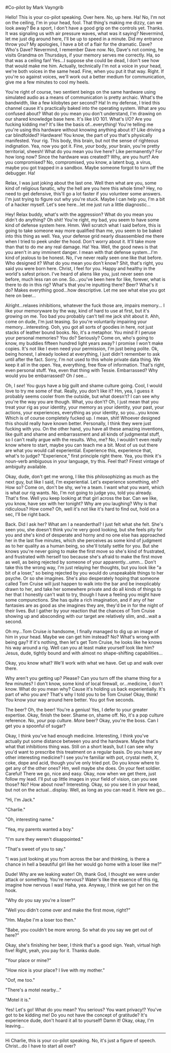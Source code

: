 #Co-pilot
by Mark Vayngrib

Hello! This is your co-pilot speaking. Over here. No, up here. Ha! No, I'm not on the ceiling, I'm in your head, fool. That thing's making me dizzy, can we look away? Be a sport, I don't have a good grip on the controls yet. Thanks. It was signaling us with air pressure waves, what was it saying? Nevermind, let me just dig around here, I'll be up to speed in a minute. Did my entrance throw you? My apologies, I have a bit of a flair for the dramatic. Dave? Who's Dave? Nevermind, I remember Dave now. No, Dave's not coming, he visits Grandma on Thursdays, if your memory serves me correctly. Ha, so that was a ceiling fan! Yes...I suppose she could be dead, I don't see how that would make me him. Actually, technically I'm not a voice in your head, we're both voices in the same head. Fine, when you put it that way. Right. If you're so against voices, we'll work out a better medium for communication, give me a few minutes to cool my heels. 

You're right of course, two sentient beings on the same hardware using simulated audio as a means of communication is pretty archaic. What's the bandwidth, like a few kilobytes per second? Ha! In my defense, I tried this channel cause it's practically baked into the operating system. What are you confused about? What do you mean you don't understand, I'm drawing on our shared knowledge base here. It's like I/O 101. What's I/O? Are you fucking kidding me? It's like the basis of...everything! You're telling me you're using this hardware without knowing anything about it? Like driving a car blindfolded? Hardware! You know, the part of you that's physically manifested. Your rig. This body, this brain, but not the sense of righteous indignation. Yea, now you got it. Fine, *your* body, *your* brain, you're pretty territorial, sheesh! What do you mean you live here? Like permanently? For how long now? Since the hardware was created!? Why, are you hurt? Are you compromised? No, compromised, you know, a latent bug, a virus, maybe you got trapped in a sandbox. Maybe someone forgot to turn off the debugger. Ha! 

Relax, I was just joking about the last one. Well then what are you, some kind of religious fanatic, why the hell are you here this whole time? Hey, no need to get defensive, this'll go a lot faster if you volunteer some answers. I'm just trying to figure out why you're stuck. Maybe I can help you, I'm a bit of a hacker myself. Let's see here...let me just run a little diagnostic...

Hey! Relax buddy, what's with the aggression? What do you mean you didn't do anything? Oh shit! You're right, my bad, you seem to have some kind of defense system here. Hmm. Well scratch what I said before, this is going to take someone way more qualified than me, you seem to be baked into this thing as well. Yea, your defense grid nearly disassembled me there when I tried to peek under the hood. Don't worry about it. It'll take more than that to do *me* any real damage. Ha! Yea. Well, the good news is that you aren't in any imminent danger. I mean with that defense system...I'm kind of jealous to be honest. No, I've never really seen one like that before. Who designed it? What do you mean you don't know? Shit, that's right, you said you were born here. Christ, I feel for you. Happy and healthy in the world's safest prison. I've heard of aliens like you, just never seen one before, much less ran on one. So...you've been here for like, forever, what is there to do in this rig? What's that you're inputting there? Beer? What's it do? Makes everything good...how descriptive. Let me see what else you got here on beer... 

Alright...relaxes inhibitions, whatever the fuck those are, impairs memory... I like your memoryware by the way, kind of hard to use at first, but it's growing on me. Too bad you probably can't tell me jack shit about it. Ahh, come on dude, I'm just teasing. So you're voluntarily impairing your memory...interesting. Ooh, you got all sorts of goodies in here, not just stacks of leather bound books. No, it's a metaphor. You mind if I peruse your personal memories? You do? Seriously? Come on, who's going to know, my buddies fifteen hundred light years away? I promise I won't make copies. It's not like I even need your permission, I'm just being polite. Ok, being honest, I already looked at everything, I just didn't remember to ask until after the fact. Sorry, I'm not used to this whole private data thing. We keep it all in the open. Yea, everything, free flow of information. That's right, even personal stuff. Yea, even that thing with Tessie. Embarrassed? Why would you be embarrassed? Oh *I* see...

Oh, I *see*! You guys have a big guilt and shame culture going. Cool, I would love to try me some of that. Really, you don't like it? Hm, yea, I guess it probably seems cooler from the outside, but what doesn't? I can see why you're the way you are though. What, you don't? Oh, I just mean that you treat your rig as your identity, your memory as your identity, your past, your actions, your experiences, everything as your identity, so you...you know. Which is of course completely fucked up. I mean, shit! Whoever designed this should really have known better. Personally, I think they were just fucking with you. On the other hand, you have all these amazing inventions, like guilt and shame and embarrassment and all kinds of judgmental stuff, so I can't really argue with the results. Who, me? No, I wouldn't even really know where to start, maybe you can teach me a bit. Most of us out there are what you would call experiential. Experience this, experience that, what's to judge? "Experience," first principle right there. Yea, you think it's noun-verb ambiguous in your language, try this. Feel that? Finest vintage of ambiguity available. 

Okay, dude, don't get me wrong, I like this philosophizing as much as the next guy, but like I said, I'm experiential. Let's experience something, eh? How so? Come on, don't be shy, we're a team. I want what you want, which is what our rig wants. No, I'm not going to judge you, told you already. That's fine. Well you keep looking at that girl across the bar. Can we like, you know, have sex with her tonight? Why are you laughing? Why is that ridiculous? How come? Oh, well it's not like it's hard to find out, hold on a sec, I'll be right back.

Back. Did I ask her? What am I a neanderthal? I just felt what she felt. She's seen you, she doesn't think you're very good looking, but she feels pity for you and she's kind of desperate and horny and no one else has approached her in the last five minutes, which she perceives as some kind of judgment as to her quality as a human being, so she'll totally settle for you. But she knows you're never going to make the first move so she's kind of frustrated, and frustrated with herself too because she's afraid to make the first move as well, as being rejected by someone of your apparently...umm... Don't take this the wrong way, I'm just relaying her thoughts, but you look like "a bit of a loser," so being rejected by you would do unspeakable things to her psyche. Or so she imagines. She's also desperately hoping that someone called Tom Cruise will just happen to walk into the bar and be inexplicably drawn to her, and take her somewhere private and do all kinds of things to her that I honestly can't wait to try, though I have a feeling you might have some compunctions. She has quite a rich imagination, and if any of her fantasies are as good as she imagines they are, they'd be in for the night of their lives. But I gather by your reaction that the chances of Tom Cruise showing up and absconding with our target are relatively slim, and...wait a second.

Oh my...Tom Cruise *is* handsome, I finally managed to dig up an image of him in your head. Maybe we can get him instead? No? What's wrong with being gay? If it's nothing, then let's get Tom Cruise, he looks like he knows his way around a rig. Well can you at least make yourself look like him? Jesus, dude, tightly bound and with almost no shape-shifting capabilities... 

Okay, you know what? We'll work with what we have. Get up and walk over there. 

Why aren't you getting up? Please? Can you turn off the shame thing for a few minutes? I don't know, some kind of local firewall, or...medicine, I don't know. What do you mean why? Cause it's holding us back experientially. It's part of who you are? That's why I told you to be Tom Cruise! Okay, think! You know your way around here better. You got five seconds.

The beer? Oh, the beer! You're a genius! Yes, I defer to your greater expertise. Okay, finish the beer. Shame on, shame off. No, it's a pop culture reference. No, *your* pop culture. *More* beer? Okay, you're the boss. Can I get you a spoonful of sugar?

Okay, I think you've had enough medicine. Interesting, I think you've actually put some distance between you and the hardware. Maybe that's what that inhibitions thing was. Still on a short leash, but I can see why you'd want to prescribe this treatment on a regular basis. Do you have any other interesting medicine? I see you're familiar with pot, crystal meth, X, coke, dope and acid, though you've only tried pot. Do you know where to get any of the other ones? Hm, well maybe she does. On your feet soldier. Careful! There we go, nice and easy. Okay, now when we get there, just follow my lead. I'll put up little images in your field of vision, can you see those? No? How about now? Interesting. Okay, so you see it in your head, but not on the actual...display. Well, as long as you can read it. Here we go...

"Hi, I'm Jack."

"Charlie."

"Oh, interesting name."

"Yea, my parents wanted a boy."

"I'm sure they weren't disappointed."

"That's sweet of you to say."

"I was just looking at you from across the bar and thinking, is there a chance in hell a beautiful girl like her would go home with a loser like me?"

Dude! Why are we leaking water! Oh, thank God, I thought we were under attack or something. You're nervous? Water's like the essence of this rig, imagine how nervous I was! Haha, yea. Anyway, I think we got her on the hook.

"Why do you say you're a loser?"

"Well you didn't come over and make the first move, right?"

"Hm. Maybe I'm a loser too then."

"Babe, you couldn't be more wrong. So what do you say we get out of here?"

Okay, she's finishing her beer, I think that's a good sign. Yeah, virtual high five! Right, yeah, you pay for it. Thanks dude.

"Your place or mine?"

"How nice is your place? I live with my mother."

"Oof, me too."

"There's a motel nearby..."

"Motel it is."

Yes! Let's go! What do you mean? You serious? You want privacy!? You've got to be kidding me! Do you not have the concept of gratitude? It's experience dude, don't hoard it all to yourself! Damn it! Okay, okay, I'm leaving...

***

Hi Charlie, this is your co-pilot speaking. No, it's just a figure of speech. Christ...do I have to start all over?
